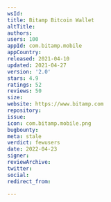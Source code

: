 ```yaml
---
wsId: 
title: Bitamp Bitcoin Wallet
altTitle: 
authors: 
users: 100
appId: com.bitamp.mobile
appCountry: 
released: 2021-04-10
updated: 2021-04-27
version: '2.0'
stars: 4.9
ratings: 52
reviews: 50
size: 
website: https://www.bitamp.com
repository: 
issue: 
icon: com.bitamp.mobile.png
bugbounty: 
meta: stale
verdict: fewusers
date: 2022-04-23
signer: 
reviewArchive: 
twitter: 
social: 
redirect_from: 

---
```


